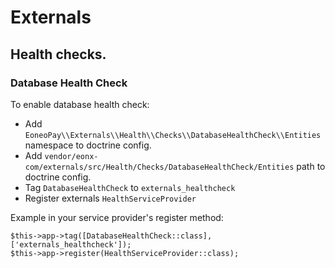 # Externals

## Health checks.

### Database Health Check
To enable database health check:
* Add `EoneoPay\\Externals\\Health\\Checks\\DatabaseHealthCheck\\Entities` namespace to doctrine config.
* Add `vendor/eonx-com/externals/src/Health/Checks/DatabaseHealthCheck/Entities` path to doctrine config.
* Tag `DatabaseHealthCheck` to `externals_healthcheck`
* Register externals `HealthServiceProvider`

Example in your service provider's register method: 
```
$this->app->tag([DatabaseHealthCheck::class], ['externals_healthcheck']);
$this->app->register(HealthServiceProvider::class);
```

